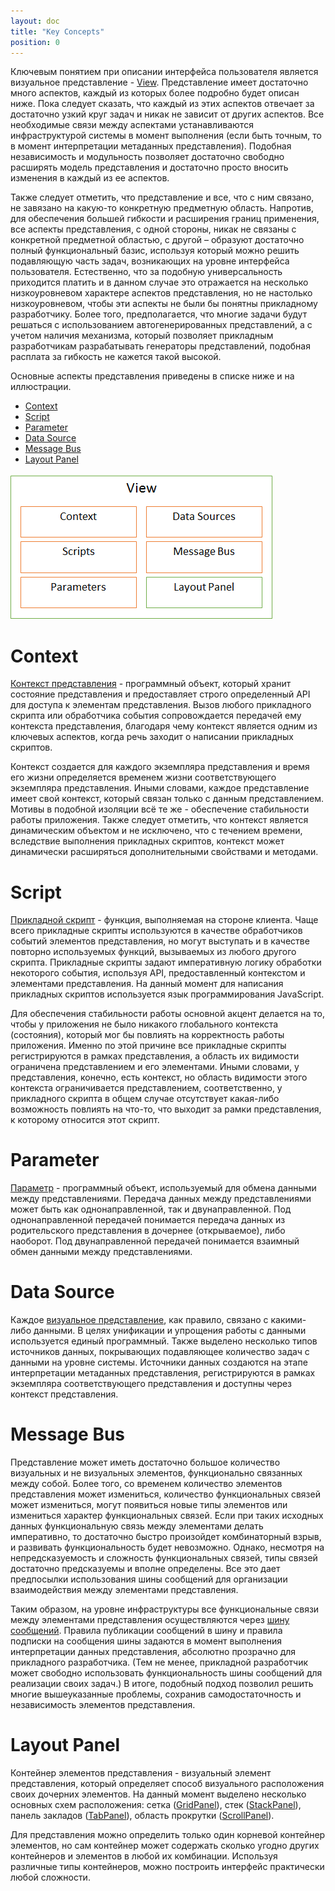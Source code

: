```yaml
---
layout: doc
title: "Key Concepts"
position: 0
---
```


Ключевым понятием при описании интерфейса пользователя является визуальное представление - [View](../View/).
Представление имеет достаточно много аспектов, каждый из которых более подробно будет описан ниже.
Пока следует сказать, что каждый из этих аспектов отвечает за достаточно узкий круг задач и никак не
зависит от других аспектов. Все необходимые связи между аспектами устанавливаются инфраструктурой
системы в момент выполнения (если быть точным, то в момент интерпретации метаданных представления).
Подобная независимость и модульность позволяет достаточно свободно расширять модель представления и
достаточно просто вносить изменения в каждый из ее аспектов.

Также следует отметить, что представление и все, что с ним связано, не завязано на какую-то конкретную
предметную область. Напротив, для обеспечения большей гибкости и расширения границ применения, все
аспекты представления, с одной стороны, никак не связаны с конкретной предметной областью,
с другой – образуют достаточно полный функциональный базис, используя который можно решить подавляющую
часть задач, возникающих на уровне интерфейса пользователя. Естественно, что за подобную универсальность
приходится платить и в данном случае это отражается на несколько низкоуровневом характере аспектов
представления, но не настолько низкоуровневом, чтобы эти аспекты не были бы понятны прикладному
разработчику. Более того, предполагается, что многие задачи будут решаться с использованием
автогенерированных представлений, а с учетом наличия механизма, который позволяет прикладным
разработчикам разрабатывать генераторы представлений, подобная расплата за гибкость не кажется
такой высокой.

Основные аспекты представления приведены в списке ниже и на иллюстрации.

* [Context](#context)  
* [Script](#script)
* [Parameter](#parameter)
* [Data Source](#data-source)
* [Message Bus](#message-bus)
* [Layout Panel](#layout-panel)

![](ViewAspects.png)

# Context

[Контекст представления](ViewContext/) - программный объект, который хранит состояние
представления и предоставляет строго определенный API для доступа к элементам представления. Вызов
любого прикладного скрипта или обработчика события сопровождается передачей ему контекста представления,
благодаря чему контекст является одним из ключевых аспектов, когда речь заходит о написании прикладных
скриптов.

Контекст создается для каждого экземпляра представления и время его жизни определяется временем жизни
соответствующего экземпляра представления. Иными словами, каждое представление имеет свой контекст,
который связан только с данным представлением. Мотивы в подобной изоляции всё те же - обеспечение
стабильности работы приложения. Также следует отметить, что контекст является динамическим объектом
и не исключено, что с течением времени, вследствие выполнения прикладных скриптов, контекст может
динамически расширяться дополнительными свойствами и методами.

# Script

[Прикладной скрипт](Script/) - функция, выполняемая на стороне клиента. Чаще всего прикладные скрипты
используются в качестве обработчиков событий элементов представления, но могут выступать и в качестве
повторно используемых функций, вызываемых из любого другого скрипта. Прикладные скрипты задают императивную
логику обработки некоторого события, используя API, предоставленный контекстом и элементами представления.
На данный момент для написания прикладных скриптов используется язык программирования JavaScript.

Для обеспечения стабильности работы основной акцент делается на то, чтобы у приложения не было никакого
глобального контекста (состояния), который мог бы повлиять на корректность работы приложения. Именно
по этой причине все прикладные скрипты регистрируются в рамках представления, а область их видимости
ограничена представлением и его элементами. Иными словами, у представления, конечно, есть контекст,
но область видимости этого контекста ограничивается представлением, соответственно, у прикладного
скрипта в общем случае отсутствует какая-либо возможность повлиять на что-то, что выходит за рамки
представления, к которому относится этот скрипт.

# Parameter

[Параметр](../Parameter/) - программный объект, используемый для обмена данными между
представлениями. Передача данных между представлениями может быть как однонаправленной, так и
двунаправленной. Под однонаправленной передачей понимается передача данных из родительского
представления в дочернее (открываемое), либо наоборот. Под двунаправленной передачей понимается
взаимный обмен данными между представлениями.

# Data Source

Каждое [визуальное представление](View/), как правило, связано с какими-либо данными.
В целях унификации и упрощения работы с данными используется единый программный. Также выделено
несколько типов источников данных, покрывающих подавляющее количество задач с данными на уровне системы.
Источники данных создаются на этапе интерпретации метаданных представления, регистрируются в рамках
экземпляра соответствующего представления и доступны через контекст представления.

# Message Bus

Представление может иметь достаточно большое количество визуальных и не визуальных элементов,
функционально связанных между собой. Более того, со временем количество элементов представления может
измениться, количество функциональных связей может измениться, могут появиться новые типы элементов
или измениться характер функциональных связей. Если при таких исходных данных функциональную связь
между элементами делать императивно, то достаточно быстро произойдет комбинаторный взрыв, и развивать
функциональность будет невозможно. Однако, несмотря на непредсказуемость и сложность функциональных
связей, типы связей достаточно предсказуемы и вполне определены. Все это дает предпосылки использования
шины сообщений для организации взаимодействия между элементами представления.

Таким образом, на уровне инфраструктуры все функциональные связи между элементами представления
осуществляются через [шину сообщений](MessageBus/). Правила публикации сообщений в шину и правила
подписки на сообщения шины задаются в момент выполнения интерпретации данных представления, абсолютно
прозрачно для прикладного разработчика. (Тем не менее, прикладной разработчик может свободно использовать
функциональность шины сообщений для реализации своих задач.) В итоге, подобный подход позволил решить
многие вышеуказанные проблемы, сохранив самодостаточность и независимость элементов представления.

# Layout Panel

Контейнер элементов представления - визуальный элемент представления, который определяет способ
визуального расположения своих дочерних элементов. На данный момент выделено несколько основных схем
расположения: сетка ([GridPanel](../Layouts/GridPanel/)), стек ([StackPanel](../Layouts/StackPanel/)),
панель закладов ([TabPanel](../Layouts/TabPanel/)), область прокрутки ([ScrollPanel](../Layouts/ScrollPanel/)).

Для представления можно определить только один корневой контейнер элементов, но сам контейнер может
содержать сколько угодно других контейнеров и элементов в любой их комбинации. Используя различные
типы контейнеров, можно построить интерфейс практически любой сложности.
